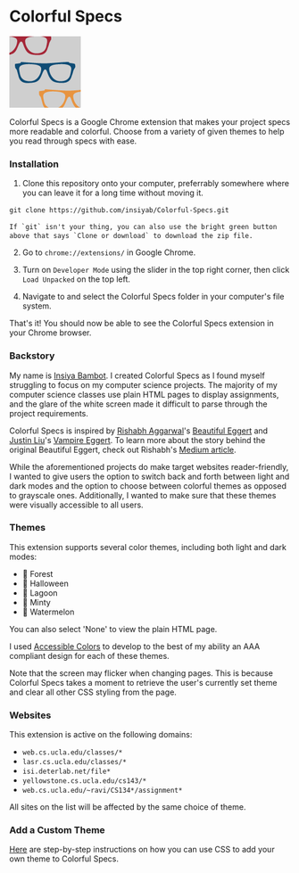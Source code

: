# Colorful Specs

![Colorful Specs Icon](icons/icon128.png)

Colorful Specs is a Google Chrome extension that makes your project specs more readable and colorful. Choose from a variety of given themes to help you read through specs with ease.

### Installation

1. Clone this repository onto your computer, preferrably somewhere where you can leave it for a long time without moving it.

```
git clone https://github.com/insiyab/Colorful-Specs.git
```

    If `git` isn't your thing, you can also use the bright green button above that says `Clone or download` to download the zip file.

2. Go to `chrome://extensions/` in Google Chrome.

3. Turn on `Developer Mode` using the slider in the top right corner, then click `Load Unpacked` on the top left.

4. Navigate to and select the Colorful Specs folder in your computer's file system.

That's it! You should now be able to see the Colorful Specs extension in your Chrome browser.

### Backstory
My name is [Insiya Bambot](http://insiyabambot.wordpress.com/). I created Colorful Specs as I found myself struggling to focus on my computer science projects. The majority of my computer science classes use plain HTML pages to display assignments, and the glare of the white screen made it difficult to parse through the project requirements.

Colorful Specs is inspired by [Rishabh Aggarwal](https://www.linkedin.com/in/rishabhaggarwal2/)'s [Beautiful Eggert](https://chrome.google.com/webstore/detail/beautiful-eggert/gkhkfkioobdgdboaejfjgbefmedmeijh?hl=en) and [Justin Liu](https://jliu.cc/)'s [Vampire Eggert](https://github.com/jl98/VampireEggert). To learn more about the story behind the original Beautiful Eggert, check out Rishabh's [Medium article](https://medium.com/@rishabhaggarwal2/beautiful-eggert-89691d27d3e0).

While the aforementioned projects do make target websites reader-friendly, I wanted to give users the option to switch back and forth between light and dark modes and the option to choose between colorful themes as opposed to grayscale ones. Additionally, I wanted to make sure that these themes were visually accessible to all users.

### Themes

This extension supports several color themes, including both light and dark modes:
* 🌳 Forest
* 🎃 Halloween
* 🛶 Lagoon
* 🌿 Minty
* 🍉 Watermelon

You can also select 'None' to view the plain HTML page.

I used [Accessible Colors](https://accessible-colors.com) to develop to the best of my ability an AAA compliant design for each of these themes.

Note that the screen may flicker when changing pages. This is because Colorful Specs takes a moment to retrieve the user's currently set theme and clear all other CSS styling from the page.

### Websites

This extension is active on the following domains:
* `web.cs.ucla.edu/classes/*`
* `lasr.cs.ucla.edu/classes/*`
* `isi.deterlab.net/file*`
* `yellowstone.cs.ucla.edu/cs143/*`
* `web.cs.ucla.edu/~ravi/CS134*/assignment*`

All sites on the list will be affected by the same choice of theme.

### Add a Custom Theme

[Here](https://github.com/insiyab/Colorful-Specs/blob/master/Add_Theme.md) are step-by-step instructions on how you can use CSS to add your own theme to Colorful Specs.
